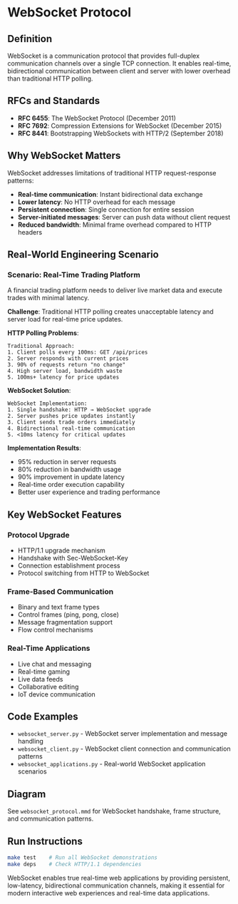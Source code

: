 # WebSocket Protocol

## Definition
WebSocket is a communication protocol that provides full-duplex communication channels over a single TCP connection. It enables real-time, bidirectional communication between client and server with lower overhead than traditional HTTP polling.

## RFCs and Standards
- **RFC 6455**: The WebSocket Protocol (December 2011)
- **RFC 7692**: Compression Extensions for WebSocket (December 2015)
- **RFC 8441**: Bootstrapping WebSockets with HTTP/2 (September 2018)

## Why WebSocket Matters
WebSocket addresses limitations of traditional HTTP request-response patterns:
- **Real-time communication**: Instant bidirectional data exchange
- **Lower latency**: No HTTP overhead for each message
- **Persistent connection**: Single connection for entire session
- **Server-initiated messages**: Server can push data without client request
- **Reduced bandwidth**: Minimal frame overhead compared to HTTP headers

## Real-World Engineering Scenario

### Scenario: Real-Time Trading Platform
A financial trading platform needs to deliver live market data and execute trades with minimal latency.

**Challenge**: Traditional HTTP polling creates unacceptable latency and server load for real-time price updates.

**HTTP Polling Problems**:
```
Traditional Approach:
1. Client polls every 100ms: GET /api/prices
2. Server responds with current prices
3. 90% of requests return "no change"
4. High server load, bandwidth waste
5. 100ms+ latency for price updates
```

**WebSocket Solution**:
```
WebSocket Implementation:
1. Single handshake: HTTP → WebSocket upgrade
2. Server pushes price updates instantly
3. Client sends trade orders immediately
4. Bidirectional real-time communication
5. <10ms latency for critical updates
```

**Implementation Results**:
- 95% reduction in server requests
- 80% reduction in bandwidth usage
- 90% improvement in update latency
- Real-time order execution capability
- Better user experience and trading performance

## Key WebSocket Features

### Protocol Upgrade
- HTTP/1.1 upgrade mechanism
- Handshake with Sec-WebSocket-Key
- Connection establishment process
- Protocol switching from HTTP to WebSocket

### Frame-Based Communication
- Binary and text frame types
- Control frames (ping, pong, close)
- Message fragmentation support
- Flow control mechanisms

### Real-Time Applications
- Live chat and messaging
- Real-time gaming
- Live data feeds
- Collaborative editing
- IoT device communication

## Code Examples
- `websocket_server.py` - WebSocket server implementation and message handling
- `websocket_client.py` - WebSocket client connection and communication patterns
- `websocket_applications.py` - Real-world WebSocket application scenarios

## Diagram
See `websocket_protocol.mmd` for WebSocket handshake, frame structure, and communication patterns.

## Run Instructions
```bash
make test    # Run all WebSocket demonstrations
make deps    # Check HTTP/1.1 dependencies
```

WebSocket enables true real-time web applications by providing persistent, low-latency, bidirectional communication channels, making it essential for modern interactive web experiences and real-time data applications.
